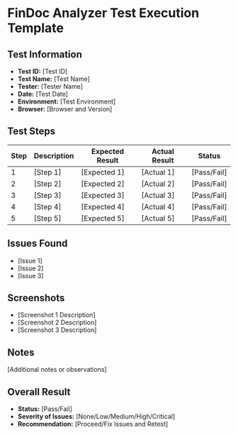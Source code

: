 # FinDoc Analyzer Test Execution Template

## Test Information
- **Test ID:** [Test ID]
- **Test Name:** [Test Name]
- **Tester:** [Tester Name]
- **Date:** [Test Date]
- **Environment:** [Test Environment]
- **Browser:** [Browser and Version]

## Test Steps

| Step | Description | Expected Result | Actual Result | Status |
|------|-------------|-----------------|---------------|--------|
| 1    | [Step 1]    | [Expected 1]    | [Actual 1]    | [Pass/Fail] |
| 2    | [Step 2]    | [Expected 2]    | [Actual 2]    | [Pass/Fail] |
| 3    | [Step 3]    | [Expected 3]    | [Actual 3]    | [Pass/Fail] |
| 4    | [Step 4]    | [Expected 4]    | [Actual 4]    | [Pass/Fail] |
| 5    | [Step 5]    | [Expected 5]    | [Actual 5]    | [Pass/Fail] |

## Issues Found
- [Issue 1]
- [Issue 2]
- [Issue 3]

## Screenshots
- [Screenshot 1 Description]
- [Screenshot 2 Description]
- [Screenshot 3 Description]

## Notes
[Additional notes or observations]

## Overall Result
- **Status:** [Pass/Fail]
- **Severity of Issues:** [None/Low/Medium/High/Critical]
- **Recommendation:** [Proceed/Fix Issues and Retest]
